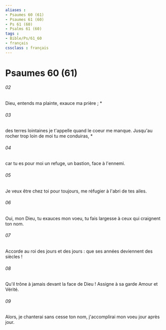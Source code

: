 ```yaml
---
aliases : 
- Psaumes 60 (61)
- Psaumes 61 (60)
- Ps 61 (60)
- Psalms 61 (60)
tags : 
- Bible/Ps/61_60
- français
cssclass : français
---
```


# Psaumes 60 (61)

###### 02
Dieu, entends ma plainte, exauce ma prière ; *
###### 03
des terres lointaines je t'appelle quand le coeur me manque. Jusqu'au rocher trop loin de moi tu me conduiras, *
###### 04
car tu es pour moi un refuge, un bastion, face à l'ennemi.
###### 05
Je veux être chez toi pour toujours, me réfugier à l'abri de tes ailes.
###### 06
Oui, mon Dieu, tu exauces mon voeu, tu fais largesse à ceux qui craignent ton nom.
###### 07
Accorde au roi des jours et des jours : que ses années deviennent des siècles !
###### 08
Qu'il trône à jamais devant la face de Dieu ! Assigne à sa garde Amour et Vérité.
###### 09
Alors, je chanterai sans cesse ton nom, j'accomplirai mon voeu jour après jour.
